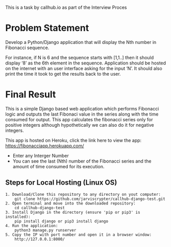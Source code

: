 This is a task by callhub.io as part of the Interview Proces

# Problem Statement

Develop a Python/Django application that will display the Nth number in Fibonacci sequence. 

For instance, if N is 6 and the sequence starts with [1,1..] then it should display ‘8’ as the 6th element in the sequence. Application should be hosted on the internet with an user interface asking for the input ‘N’. It should also print the time it took to get the results back to the user.

# Final Result
This is a simple Django based web application which performs Fibonacci logic and outputs the last Fibonaci value in the series along with the time consumed for output. This app calculates the fibonacci series only for positive integers although hypothetically we can also do it for negative integers.

This app is hosted on Heroku, click the link here to view the app: https://fibonacciapp.herokuapp.com/

* Enter any Interger Number
* You can see the last (Nth) number of the Fibonacci series and the amount of time consumed for its execution.

## Steps for Local Hosting (Linux OS)
    1. Download/Clone this repository to any directory on yout computer:
        git clone https://github.com/jarviscrypter/callhub-django-test.git
    2. Open terminal and move into the downloaded repository:
        cd callhub-django-test
    3. Install Django in the directory (ensure 'pip or pip3' is installed):
        pip install django or pip3 install django
    4. Run the application:
        python3 manage.py runserver
    5. Copy the IP with port number and open it in a browser window:
        http://127.0.0.1:8000/
